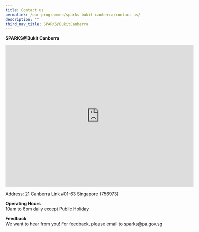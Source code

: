```yaml
---
title: Contact us
permalink: /our-programmes/sparks-bukit-canberra/contact-us/
description: ""
third_nav_title: SPARKS@BukitCanberra
---
```

<b>SPARKS@Bukit Canberra</b><br>
        
<iframe src="https://www.google.com/maps/embed?pb=!1m14!1m8!1m3!1d63816.90098828906!2d103.7967037!3d1.4411317!3m2!1i1024!2i768!4f13.1!3m3!1m2!1s0x31da15712a5a5dd1%3A0xaad03100faf2c552!2sSparks%40Bukit%20Canberra!5e0!3m2!1sen!2ssg!4v1687165311773!5m2!1sen!2ssg" width="600" height="450" style="border:0;" allowfullscreen="" loading="lazy"></iframe>

Address: 21 Canberra Link #01-63 Singapore (756973)

<b>Operating Hours</b><br>
10am to 6pm daily except Public Holiday&nbsp;&nbsp;

<b>Feedback</b><br>
We want to hear from you! For feedback, please email to&nbsp;[sparks@pa.gov.sg](mailto:sparks@pa.gov.sg) &nbsp;